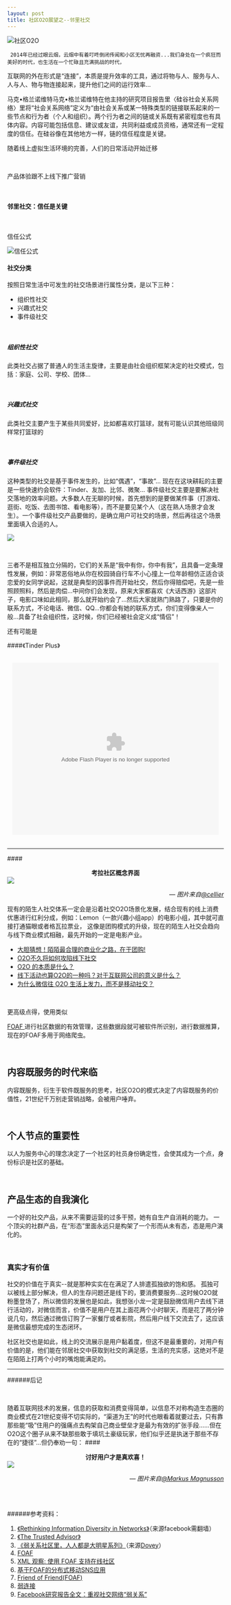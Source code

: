 ```yaml
---
layout: post
title: 社区O2O展望之--邻里社交
---
```


![社区O2O](http://7tsy6t.com1.z0.glb.clouddn.com/未标题-1.jpg)

     2014年已经过眼云烟，云烟中有着叮咚倒闭传闻和小区无忧再融资...我们身处在一个疯狂而美好的时代，也生活在一个忙碌且充满挑战的时代，


<!-- more -->


互联网的外在形式是“连接”，本质是提升效率的工具，通过将物与人、服务与人、人与人、物与物连接起来，提升他们之间的运行效率...


马克•格兰诺维特马克•格兰诺维特在他主持的研究项目报告里〈硅谷社会关系网络〉里将“社会关系网络”定义为“由社会关系或某一特殊类型的链接联系起来的一些节点和行为者（个人和组织）。两个行为者之间的链或关系既有紧密程度也有具体内容。内容可能包括信息、建议或友谊，共同利益或成员资格，通常还有一定程度的信任。在硅谷像在其他地方一样，链的信任程度是关键。



 随着线上虚拟生活环境的完善，人们的日常活动开始迁移

<br>


产品体验跟不上线下推广营销

<br>

#### 邻里社交：信任是关键

<br>

信任公式

![信任公式](http://7tsy6t.com1.z0.glb.clouddn.com/2312312.jpg)
<br>


#### 社交分类

按照日常生活中可发生的社交场景进行属性分类，是以下三种：

- 组织性社交
- 兴趣式社交
- 事件级社交

<br>


##### 组织性社交

此类社交占据了普通人的生活主旋律，主要是由社会组织框架决定的社交模式，包括：家庭、公司、学校、团体...

<br>


##### 兴趣式社交

此类社交主要产生于某些共同爱好，比如都喜欢打篮球，就有可能认识其他班级同样常打篮球的

<br>


##### 事件级社交

这种类型的社交是基于事件发生的，比如“偶遇”，“事故”...
现在在这块耕耘的主要是一些快速约会软件：Tinder、友加、比邻、微聚...
事件级社交主要是要解决社交落地的效率问题。大多数人在无聊的时候，首先想到的是要做某件事（打游戏、逛街、吃饭、去图书馆、看电影等），而不是要见某个人（这在熟人场景才会发生）。一个事件级社交产品要做的，是确立用户可社交的场景，然后再往这个场景里面填入合适的人。


![](http://7tsy6t.com1.z0.glb.clouddn.com/djalksd-1.jpg)

<br>


三者不是相互独立分隔的，它们的关系是“我中有你，你中有我”，且具备一定条理性发展，例如：非常恶俗地从你在校园骑自行车不小心撞上一位年龄相仿正适合谈恋爱的女同学说起，这就是典型的因事件而开始社交，然后你得赔偿吧，先是一些照顾照料，然后是肉偿...中间你们会发现，原来大家都喜欢《大话西游》这部片子，电影口味如此相同，那么就开始约会了...然后大家就熟门熟路了，只要是你的联系方式，不论电话、微信、QQ...你都会有她的联系方式，你们变得像亲人一般...具备了社会组织性，这时候，你们已经被社会定义成“情侣”！

还有可能是

####《Tinder Plus》

<br>

<div align=center><embed src="http://player.youku.com/player.php/sid/XODY3MzAxODQw/v.swf" allowFullScreen="true" quality="high" width="480" height="400" align="middle" allowScriptAccess="always" type="application/x-shockwave-flash"></embed></div>

<br>

---

####<div align=center><b>考拉社区概念界面</b></div>
![](http://img.ui.cn/data/file/2/7/7/171772.png?imageView2/2/w/900/q/90)
<div align=right><p><cite>&mdash; 图片来自<a href="http://i.ui.cn/ucenter/93343" target="_blank">@cellier</a></cite></div>







现有的陌生人社交体系一定会是沿着社交O2O场景化发展，结合现有的线上消费优惠进行红利分成，例如：Lemon（一款兴趣小组app）的电影小组，其中就可直接打通猫眼或者格瓦拉票业，
这像是团购模式的升级，现在的陌生人社交会趋向与线下商业模式相融，最先开始的一定是电影产业。
<br>

* [大胆猜想！陌陌最合理的商业化之路，在于团购!](http://www.iyiou.com/p/14900)
* [O2O不久将如何攻陷线下社交](http://money.163.com/14/0918/10/A6DVD66H002551G6.html)
* [O2O 的本质是什么？](http://www.zhihu.com/question/19917132)
* [线下活动也算O2O的一种吗？对于互联网公司的意义是什么？](http://www.zhihu.com/question/24551029)
* [为什么微信往 O2O 生活上发力，而不是移动社交？](http://www.zhihu.com/question/20556382)



<br>


更高级点得，使用类似<p> <a href="http://baike.baidu.com/link?url=yLoQISPKMEEBamUxz6UdX8rX3TsXZZVn3xAwtnOAQAjoz6sOYIp2PNKrH4X5J-aoSHzC8ZJLjR6LmUhfaiYGrK" target="_blank"> FOAF </a>进行社区数据的有效管理，这些数据段就可被软件所识别，进行数据推算，现在的FOAF多用于网络爬虫。



<br>

## 内容既服务的时代来临

内容既服务，衍生于软件既服务的思考，社区O2O的模式决定了内容既服务的价值性，21世纪千万别走营销战略，会被用户唾弃。

<br>

## 个人节点的重要性
以人为服务中心的理念决定了一个社区的社员身份确定性，会使其成为一个点，身份标识是社区的基础。

<br>

## 产品生态的自我演化
一个好的社交产品，从来不需要运营的过多干预，她有自生产自消耗的能力。
一个顶尖的社群产品，在“形态”里面永远只是构架了一个形而从未有态，态是用户演化的。

<br>

### 真实才有价值

社交的价值在于真实--就是那种实实在在满足了人排遣孤独欲的饱和感。
孤独可以被线上部分解决，但人的生存问题还是线下的，要消费要服务...这时候O2O就粉墨登场了，所以微信的发展也是如此，我想张小龙一定是鼓励微信用户去线下进行活动的，对微信而言，价值不是用户在其上面花两个小时聊天，而是花了两分钟说几句，然后通过微信订购了一家餐厅或者影院，然后用户线下交流去了，这应该是微信最想完成的生态闭环。

社区社交也是如此，线上的交流展示是用户黏着度，但这不是最重要的，对用户有价值的是，他们能在邻居社交中获取到社交的满足感，生活的充实感，这绝对不是在陌陌上打两个小时的嘴炮能满足的。

---

######后记

<br>

随着互联网技术的发展，信息的获取和消费变得简单，以信息不对称构造生态圈的商业模式在21世纪变得不切实际的，“渠道为王”的时代也眼看着就要过去，只有靠那些能“吸”住用户的强痛点去构架自己商业壁垒才是最为有效的扩张手段......但在O2O这个圈子从来不缺那些敢于填坑土豪级玩家，他们似乎还是执迷于那些不存在的“捷径”...但仍奉劝一句：
####<div align=center><b>讨好用户才是真欢喜！</b></div>
![](https://d13yacurqjgara.cloudfront.net/users/285475/screenshots/1780578/dribbble.gif)
<div align=right><p><cite>&mdash; 图片来自<a href="http://markusmagnusson.tv/" target="_blank">@Markus Magnusson</a></cite></div>

<br><br>

######参考资料：

1.  <a href="https://www.facebook.com/notes/facebook-data-team/rethinking-information-diversity-in-networks/10150503499618859" target="_blank">《Rethinking Information Diversity in Networks》</a>（来源facebook需翻墙）
2.  <a href="http://book.douban.com/subject/2091738/" target="_blank">《The Trusted Advisor》</a>
3.  <a href="http://www.36kr.com/p/200936.html" target="_blank">《弱关系社区里，人人都是大明星系列》</a>（来源<a href="http://www.36kr.com/dovey" target="_blank">Dovey</a>）
4.  [FOAF](http://www.cnblogs.com/shanyou/articles/270150.html)
5.  [XML 观察: 使用 FOAF 支持在线社区](http://www.ibm.com/developerworks/cn/xml/x-watch/part4/index.html)
6.  [基于FOAF的分布式移动SNS应用](http://www.docin.com/p-675263682.html)
7.  [Friend of Friend(FOAF)](http://blog.sina.com.cn/s/blog_6b706e150100wnib.html)
8.  [弱连接](http://baike.baidu.com/link?url=vRGOLBa8b-GuCyGh-0ejJ8LTSytiNWcrz5GW8p1PyIJQzB3Z8t6YJpunhCG6OmDOCGE2WBCPyee4U48ud2nKFa)
9.  [Facebook研究报告全文：重视社交网络“弱关系”](http://blog.sina.com.cn/s/blog_5c57b5190102dwaw.html)


